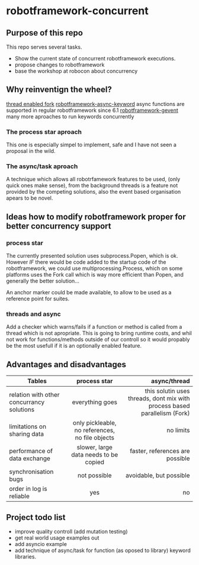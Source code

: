 # robotframework-concurrent

## Purpose of this repo
This repo serves several tasks.
 - Show the current state of concurrent robotframework executions.
 - propose changes to robotframework
 - base the workshop at robocon about concurrency

## Why reinventign the wheel?
[thread enabled fork](https://github.com/test-fullautomation/robotframework-documentation)
[robotframework-async-keyword](https://pypi.org/project/robotframework-async-keyword/)
async functions are supported in regular robotframework since 6.1
[robotframework-gevent](https://github.com/eldaduzman/robotframework-gevent)
many more aproaches to run keywords concurrently

### The process star aproach
This one is especially simpel to implement, safe and I have not seen a proposal in the wild.
### The async/task aproach
A technique which allows all robotrfamework features to be used, (only quick ones make sense), from the background threads is a feature not provided by the competing solutions, also the event based organisation apears to be novel.

## Ideas how to modify robotframework proper for better concurrency support

### process star
The currently presented solution uses subprocess.Popen, which is ok.
However _IF_ there would be code added to the startup code of the robotframework, we could use multiprocessing.Process, which on some platforms uses the Fork call which is way more efficient than Popen, and generally the better solution...

An anchor marker could be made available, to allow to be used as a reference point for suites.

### threads and async
Add a checker which warns/fails if a function or method is called from a thread which is not apropriate. This is going to bring runtime costs, and whil not work for functions/methods outside of our controll so it would propably be the most usefull if it is an optionally enabled feature.

## Advantages and disadvantages
| Tables        | process star           | async/thread  |
| ------------- |:-------------:| -----:|
| relation with other concurrancy solutions | everything goes | this solutin uses threads, dont mix with process based parallelism (Fork) |
| limitations on sharing data      | only pickleable, no references, no file objects      |   no limits |
| performance of data exchange | slower, large data needs to be copied      |    faster, references are possible |
| synchronisation bugs | not possible      |    avoidable, but possible |
| order in log is reliable | yes      |    no |

## Project todo list
 - improve quality controll (add mutation testing)
 - get real world usage examples out
 - add asyncio example
 - add technique of async/task for function (as oposed to library) keyword libraries.
